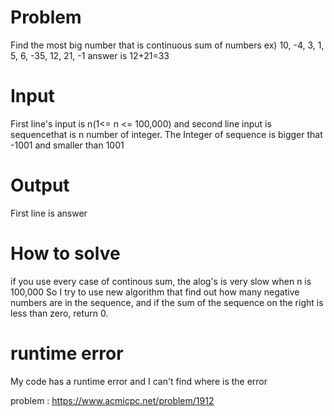 # Problem
Find the most big number that is continuous sum of numbers
ex) 10, -4, 3, 1, 5, 6, -35, 12, 21, -1 
answer is 12+21=33

# Input
First line's input is  n(1<= n <= 100,000) and second line input is sequencethat is n number of integer. The Integer of sequence is bigger that -1001 and smaller than 1001

# Output
First line is answer

# How to solve
if you use every case of continous sum, the alog's is very slow when n is 100,000
So I try to use new algorithm that find out how many negative numbers are in the sequence, and if the sum of the sequence on the right is less than zero, return 0.

# runtime error
My code has a runtime error and I can't find where is the error 

problem : <https://www.acmicpc.net/problem/1912>

